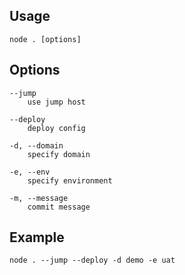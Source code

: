
## Usage
```
node . [options]
```

## Options
```
--jump
    use jump host

--deploy
    deploy config

-d, --domain 
    specify domain

-e, --env
    specify environment

-m, --message
    commit message
```


## Example
```
node . --jump --deploy -d demo -e uat
```
